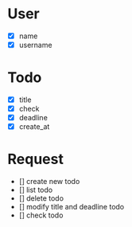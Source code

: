 # User
- [x] name
- [x] username

# Todo
- [x] title
- [x] check
- [x] deadline
- [x] create_at

# Request
- [] create new todo
- [] list todo
- [] delete todo
- [] modify title and deadline todo
- [] check todo

# 
